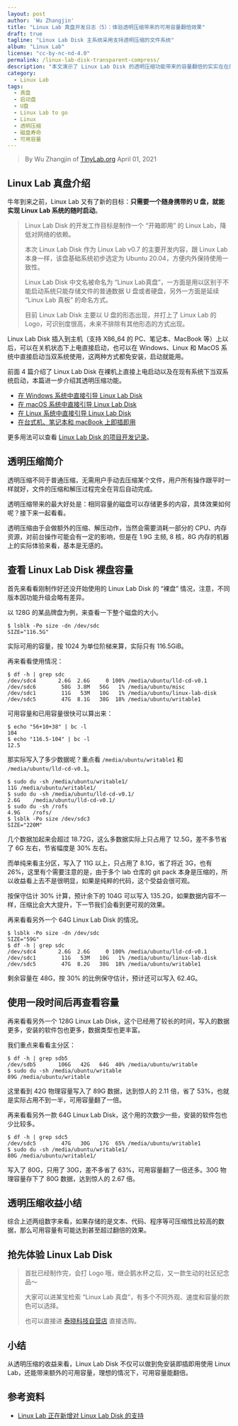 ```yaml
---
layout: post
author: 'Wu Zhangjin'
title: "Linux Lab 真盘开发日志（5）：体验透明压缩带来的可用容量翻倍效果"
draft: true
tagline: "Linux Lab Disk 主系统采用支持透明压缩的文件系统"
album: "Linux Lab"
license: "cc-by-nc-nd-4.0"
permalink: /linux-lab-disk-transparent-compress/
description: "本文演示了 Linux Lab Disk 的透明压缩功能带来的容量翻倍的实实在在的好处"
category:
  - Linux Lab
tags:
  - 真盘
  - 启动盘
  - U盘
  - Linux Lab to go
  - Linux
  - 透明压缩
  - 磁盘寿命
  - 可用容量
---
```


> By Wu Zhangjin of [TinyLab.org][1]
> April 01, 2021

## Linux Lab 真盘介绍

牛年到来之前，Linux Lab 又有了新的目标：**只需要一个随身携带的 U 盘，就能实现 Linux Lab 系统的随时启动**。

>
> Linux Lab Disk 的开发工作目标是制作一个 “开箱即用” 的 Linux Lab，降低对网络的依赖。
>
> 本次 Linux Lab Disk 作为 Linux Lab v0.7 的主要开发内容，跟 Linux Lab 本身一样，该盘基础系统初步选定为 Ubuntu 20.04，方便内外保持使用一致性。
>
>
> Linux Lab Disk 中文名被命名为 “Linux Lab真盘”，一方面是用以区别于不能启动系统只能存储文件的普通数据 U 盘或者硬盘，另外一方面是延续 “Linux Lab 真板” 的命名方式。
>
> 目前 Linux Lab Disk 主要以 U 盘的形态出现，并打上了 Linux Lab 的 Logo，可识别度很高，未来不排除有其他形态的方式出现。
>

Linux Lab Disk 插入到主机（支持 X86_64 的 PC、笔记本、MacBook 等）上以后，可以在关机状态下上电直接启动，也可以在 Windows、Linux 和 MacOS 系统中直接启动当双系统使用，这两种方式都免安装，启动就能用。

前面 4 篇介绍了 Linux Lab Disk 在裸机上直接上电启动以及在现有系统下当双系统启动，本篇进一步介绍其透明压缩功能。

* [在 Windows 系统中直接引导 Linux Lab Disk](http://tinylab.org/linux-lab-disk-windows-boot/)
* [在 macOS 系统中直接引导 Linux Lab Disk](http://tinylab.org/linux-lab-disk-macos-boot/)
* [在 Linux 系统中直接引导 Linux Lab Disk](http://tinylab.org/linux-lab-disk-linux-boot/)
* [在台式机、笔记本和 macBook 上即插即用](http://tinylab.org/linux-lab-disk-raw-boot/)

更多用法可以查看 [Linux Lab Disk 的项目开发记录](https://gitee.com/tinylab/linux-lab/issues/I31ZTK)。

## 透明压缩简介

透明压缩不同于普通压缩，无需用户手动去压缩某个文件，用户所有操作跟平时一样就好，文件的压缩和解压过程完全在背后自动完成。

透明压缩带来的最大好处是：相同容量的磁盘可以存储更多的内容，具体效果如何呢？接下来一起看看。

透明压缩由于会做额外的压缩、解压动作，当然会需要消耗一部分的 CPU、内存资源，对前台操作可能会有一定的影响，但是在 1.9G 主频, 8 核，8G 内存的机器上的实际体验来看，基本是无感的。

## 查看 Linux Lab Disk 裸盘容量

首先来看看刚制作好还没开始使用的 Linux Lab Disk 的 “裸盘” 情况，注意，不同版本因功能升级会略有差异。

以 128G 的某品牌盘为例，来查看一下整个磁盘的大小。

```
$ lsblk -Po size -dn /dev/sdc
SIZE="116.5G"
```

实际可用的容量，按 1024 为单位阶梯来算，实际只有 116.5GiB。

再来看看使用情况：

```
$ df -h | grep sdc
/dev/sdc4       2.6G  2.6G     0 100% /media/ubuntu/lld-cd-v0.1
/dev/sdc6        58G  3.8M   56G   1% /media/ubuntu/misc
/dev/sdc1        11G   53M   10G   1% /media/ubuntu/linux-lab-disk
/dev/sdc5        47G  8.1G   38G  18% /media/ubuntu/writable1
```

可用容量和已用容量很快可以算出来：

```
$ echo "56+10+38" | bc -l
104
$ echo "116.5-104" | bc -l
12.5
```

那实际写入了多少数据呢？重点看 `/media/ubuntu/writable1` 和 `/media/ubuntu/lld-cd-v0.1`。

```
$ sudo du -sh /media/ubuntu/writable1/
11G	/media/ubuntu/writable1/
$ sudo du -sh /media/ubuntu/lld-cd-v0.1/
2.6G	/media/ubuntu/lld-cd-v0.1/
$ sudo du -sh /rofs
4.9G	/rofs/
$ lsblk -Po size /dev/sdc3
SIZE="220M"
```

几个数据加起来会超过 18.72G，这么多数据实际上只占用了 12.5G，差不多节省了 6G 左右，节省幅度是 30% 左右。

而单纯来看主分区，写入了 11G 以上，只占用了 8.1G，省了将近 3G，也有 26%，这里有个需要注意的是，由于多个 lab 仓库的 git pack 本身是压缩的，所以收益看上去不是很明显，如果是纯粹的代码，这个受益会很可观。

按保守估计 30% 计算，预计余下的 104G 可以写入 135.2G，如果数据内容不一样，压缩比会大大提升，下一节我们会看到更可观的效果。

再来看看另外一个 64G Linux Lab Disk 的情况。

```
$ lsblk -Po size -dn /dev/sdc
SIZE="59G"
$ df -h | grep sdc
/dev/sdc4       2.6G  2.6G     0 100% /media/ubuntu/lld-cd-v0.1
/dev/sdc1        11G   53M   10G   1% /media/ubuntu/linux-lab-disk
/dev/sdc5        47G  8.2G   38G  18% /media/ubuntu/writable1
```

剩余容量在 48G，按 30% 的比例保守估计，预计还可以写入 62.4G。

## 使用一段时间后再查看容量

再来看看另外一个 128G Linux Lab Disk，这个已经用了较长的时间，写入的数据更多，安装的软件包也更多，数据类型也更丰富。

我们重点来看看主分区：

```
$ df -h | grep sdb5
/dev/sdb5       106G   42G   64G  40% /media/ubuntu/writable
$ sudo du -sh /media/ubuntu/writable
89G	/media/ubuntu/writable
```

这里看到 42G 物理容量写入了 89G 数据，达到惊人的 2.11 倍，省了 53%，也就是实际占用不到一半，可用容量翻了一倍。

再来看看另外一款 64G Linux Lab Disk，这个用的次数少一些，安装的软件包也少比较多。

```
$ df -h | grep sdc5
/dev/sdc5        47G   30G   17G  65% /media/ubuntu/writable1
$ sudo du -sh /media/ubuntu/writable1/
80G	/media/ubuntu/writable1/
```

写入了 80G，只用了 30G，差不多省了 63%，可用容量翻了一倍还多。30G 物理容量存下了 80G 数据，达到惊人的 2.67 倍。

## 透明压缩收益小结

综合上述两组数字来看，如果存储的是文本、代码、程序等可压缩性比较高的数据，那么可用容量有可能达到甚至超过翻倍的效果。

## 抢先体验 Linux Lab Disk

>
> 首批已经制作完，会打 Logo 哦，继企鹅水杯之后，又一款生动的社区纪念品～
>
>
> 大家可以进某宝检索 “Linux Lab 真盘”，有多个不同外观、速度和容量的款色可以选择。
>
> 也可以直接进 [泰晓科技自营店](https://shop155917374.taobao.com/) 直接选购。

## 小结

从透明压缩的收益来看，Linux Lab Disk 不仅可以做到免安装即插即用使用 Linux Lab，还能带来额外的可用容量，理想的情况下，可用容量能翻倍。

## 参考资料

* [Linux Lab 正在新增对 Linux Lab Disk 的支持](https://gitee.com/tinylab/linux-lab/issues/I31ZTK)

[1]: http://tinylab.org
